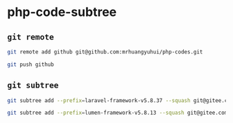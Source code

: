 # php-code-subtree

## `git remote`

```bash
git remote add github git@github.com:mrhuangyuhui/php-codes.git
```

```bash
git push github
```

## `git subtree`

```bash
git subtree add --prefix=laravel-framework-v5.8.37 --squash git@gitee.com:mrhuangyuhui/laravel-framework.git v5.8.37
```

```bash
git subtree add --prefix=lumen-framework-v5.8.13 --squash git@gitee.com:mrhuangyuhui/lumen-framework.git v5.8.13
```

